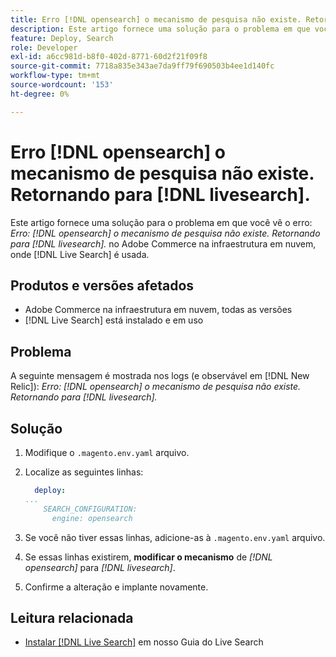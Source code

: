 ```yaml
---
title: Erro [!DNL opensearch] o mecanismo de pesquisa não existe. Retornando para [!DNL livesearch].
description: Este artigo fornece uma solução para o problema em que você vê o erro "Erro- [!DNL opensearch] o mecanismo de pesquisa não existe. Retornando para [!DNL livesearch].`, no Adobe Commerce, em infraestrutura em nuvem.
feature: Deploy, Search
role: Developer
exl-id: a6cc981d-b8f0-402d-8771-60d2f21f09f8
source-git-commit: 7718a835e343ae7da9ff79f690503b4ee1d140fc
workflow-type: tm+mt
source-wordcount: '153'
ht-degree: 0%

---
```


# Erro [!DNL opensearch] o mecanismo de pesquisa não existe. Retornando para [!DNL livesearch].

Este artigo fornece uma solução para o problema em que você vê o erro: *Erro: [!DNL opensearch] o mecanismo de pesquisa não existe. Retornando para [!DNL livesearch].* no Adobe Commerce na infraestrutura em nuvem, onde [!DNL Live Search] é usada.

## Produtos e versões afetados

* Adobe Commerce na infraestrutura em nuvem, todas as versões
* [!DNL Live Search] está instalado e em uso

## Problema

A seguinte mensagem é mostrada nos logs (e observável em [!DNL New Relic]):
*Erro: [!DNL opensearch] o mecanismo de pesquisa não existe. Retornando para [!DNL livesearch].*

## Solução

1. Modifique o `.magento.env.yaml` arquivo.
1. Localize as seguintes linhas:

   ```yaml
     deploy:
   ...
       SEARCH_CONFIGURATION:
         engine: opensearch
   ```

1. Se você não tiver essas linhas, adicione-as à `.magento.env.yaml` arquivo.
1. Se essas linhas existirem, **modificar o mecanismo** de *[!DNL opensearch]* para *[!DNL livesearch]*.
1. Confirme a alteração e implante novamente.

## Leitura relacionada

* [Instalar [!DNL Live Search]](https://experienceleague.adobe.com/docs/commerce-merchant-services/live-search/onboard/install.html) em nosso Guia do Live Search
